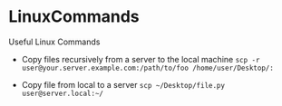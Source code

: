 # LinuxCommands
Useful Linux Commands

* Copy files recursively from a server to the local machine `scp -r user@your.server.example.com:/path/to/foo /home/user/Desktop/:`

* Copy file from local to a server `scp ~/Desktop/file.py user@server.local:~/`

